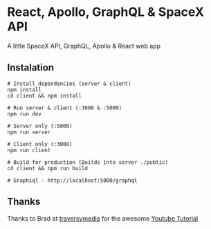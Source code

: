 # React, Apollo, GraphQL & SpaceX API
A little SpaceX API, GraphQL, Apollo &amp; React web app

## Instalation 

```
# Install dependencies (server & client)
npm install
cd client && npm install

# Run server & client (:3000 & :5000)
npm run dev

# Server only (:5000)
npm run server

# Client only (:3000)
npm run client

# Build for production (Builds into server ./public)
cd client && npm run build

# Graphiql - http://localhost:5000/graphql
```

## Thanks 

Thanks to Brad at [traversymedia](http://www.traversymedia.com/) for the awesome [Youtube Tutorial](https://www.youtube.com/watch?v=SEMTj8w04Z8)
